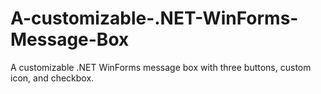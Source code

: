 # A-customizable-.NET-WinForms-Message-Box
A customizable .NET WinForms message box with three buttons, custom icon, and checkbox.
